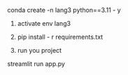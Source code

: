  conda create -n lang3 python==3.11 - y 

1. activate env lang3

2. pip install - r requirements.txt

3.  run you project 

 streamlit run app.py
 







